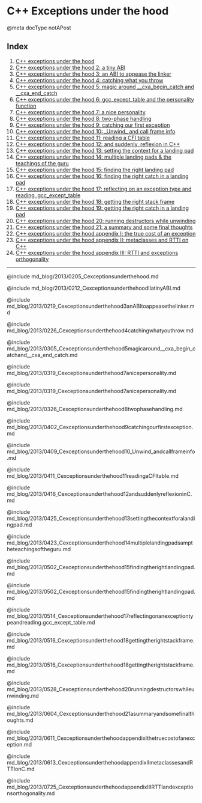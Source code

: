 # C++ Exceptions under the hood

@meta docType notAPost

## Index

1. [C++ exceptions under the hood](md_blog/2013/0205_Cexceptionsunderthehood.md)
2. [C++ exceptions under the hood 2: a tiny ABI](md_blog/2013/0212_CexceptionsunderthehoodIIatinyABI.md)
3. [C++ exceptions under the hood 3: an ABI to appease the linker](md_blog/2013/0219_Cexceptionsunderthehood3anABItoappeasethelinker.md)
4. [C++ exceptions under the hood 4: catching what you throw](md_blog/2013/0226_Cexceptionsunderthehood4catchingwhatyouthrow.md)
5. [C++ exceptions under the hood 5: magic around \_\_cxa\_begin\_catch and \_\_cxa\_end\_catch](md_blog/2013/0305_Cexceptionsunderthehood5magicaround__cxa_begin_catchand__cxa_end_catch.md)
6. [C++ exceptions under the hood 6: gcc\_except\_table and the personality function](md_blog/2013/0319_Cexceptionsunderthehood7anicepersonality.md)
7. [C++ exceptions under the hood 7: a nice personality](md_blog/2013/0319_Cexceptionsunderthehood7anicepersonality.md)
8. [C++ exceptions under the hood 8: two-phase handling](md_blog/2013/0326_Cexceptionsunderthehood8twophasehandling.md)
9. [C++ exceptions under the hood 9: catching our first exception](md_blog/2013/0402_Cexceptionsunderthehood9catchingourfirstexception.md)
10. [C++ exceptions under the hood 10: \_Unwind\_ and call frame info](md_blog/2013/0409_Cexceptionsunderthehood10_Unwind_andcallframeinfo.md)
11. [C++ exceptions under the hood 11: reading a CFI table](md_blog/2013/0411_Cexceptionsunderthehood11readingaCFItable.md)
12. [C++ exceptions under the hood 12: and suddenly, reflexion in C++](md_blog/2013/0416_Cexceptionsunderthehood12andsuddenlyreflexioninC.md)
13. [C++ exceptions under the hood 13: setting the context for a landing pad](md_blog/2013/0425_Cexceptionsunderthehood13settingthecontextforalandingpad.md)
14. [C++ exceptions under the hood 14: multiple landing pads & the teachings of the guru](md_blog/2013/0423_Cexceptionsunderthehood14multiplelandingpadsamptheteachingsoftheguru.md)
15. [C++ exceptions under the hood 15: finding the right landing pad](md_blog/2013/0502_Cexceptionsunderthehood15findingtherightlandingpad.md)
16. [C++ exceptions under the hood 16: finding the right catch in a landing pad](md_blog/2013/0502_Cexceptionsunderthehood15findingtherightlandingpad.md)
17. [C++ exceptions under the hood 17: reflecting on an exception type and reading .gcc\_except\_table](md_blog/2013/0514_Cexceptionsunderthehood17reflectingonanexceptiontypeandreading.gcc_except_table.md)
18. [C++ exceptions under the hood 18: getting the right stack frame](md_blog/2013/0516_Cexceptionsunderthehood18gettingtherightstackframe.md)
19. [C++ exceptions under the hood 19: getting the right catch in a landing pad](md_blog/2013/0516_Cexceptionsunderthehood18gettingtherightstackframe.md)
20. [C++ exceptions under the hood 20: running destructors while unwinding](md_blog/2013/0528_Cexceptionsunderthehood20runningdestructorswhileunwinding.md)
21. [C++ exceptions under the hood 21: a summary and some final thoughts](md_blog/2013/0604_Cexceptionsunderthehood21asummaryandsomefinalthoughts.md)
22. [C++ exceptions under the hood appendix I: the true cost of an exception](md_blog/2013/0611_CexceptionsunderthehoodappendixIthetruecostofanexception.md)
23. [C++ exceptions under the hood appendix II: metaclasses and RTTI on C++](md_blog/2013/0613_CexceptionsunderthehoodappendixIImetaclassesandRTTIonC.md)
24. [C++ exceptions under the hood appendix III: RTTI and exceptions orthogonality](md_blog/2013/0725_CexceptionsunderthehoodappendixIIIRTTIandexceptionsorthogonality.md)

---

@include md_blog/2013/0205_Cexceptionsunderthehood.md

@include md_blog/2013/0212_CexceptionsunderthehoodIIatinyABI.md

@include md_blog/2013/0219_Cexceptionsunderthehood3anABItoappeasethelinker.md

@include md_blog/2013/0226_Cexceptionsunderthehood4catchingwhatyouthrow.md

@include md_blog/2013/0305_Cexceptionsunderthehood5magicaround__cxa_begin_catchand__cxa_end_catch.md

@include md_blog/2013/0319_Cexceptionsunderthehood7anicepersonality.md

@include md_blog/2013/0319_Cexceptionsunderthehood7anicepersonality.md

@include md_blog/2013/0326_Cexceptionsunderthehood8twophasehandling.md

@include md_blog/2013/0402_Cexceptionsunderthehood9catchingourfirstexception.md

@include md_blog/2013/0409_Cexceptionsunderthehood10_Unwind_andcallframeinfo.md

@include md_blog/2013/0411_Cexceptionsunderthehood11readingaCFItable.md

@include md_blog/2013/0416_Cexceptionsunderthehood12andsuddenlyreflexioninC.md

@include md_blog/2013/0425_Cexceptionsunderthehood13settingthecontextforalandingpad.md

@include md_blog/2013/0423_Cexceptionsunderthehood14multiplelandingpadsamptheteachingsoftheguru.md

@include md_blog/2013/0502_Cexceptionsunderthehood15findingtherightlandingpad.md

@include md_blog/2013/0502_Cexceptionsunderthehood15findingtherightlandingpad.md

@include md_blog/2013/0514_Cexceptionsunderthehood17reflectingonanexceptiontypeandreading.gcc_except_table.md

@include md_blog/2013/0516_Cexceptionsunderthehood18gettingtherightstackframe.md

@include md_blog/2013/0516_Cexceptionsunderthehood18gettingtherightstackframe.md

@include md_blog/2013/0528_Cexceptionsunderthehood20runningdestructorswhileunwinding.md

@include md_blog/2013/0604_Cexceptionsunderthehood21asummaryandsomefinalthoughts.md

@include md_blog/2013/0611_CexceptionsunderthehoodappendixIthetruecostofanexception.md

@include md_blog/2013/0613_CexceptionsunderthehoodappendixIImetaclassesandRTTIonC.md

@include md_blog/2013/0725_CexceptionsunderthehoodappendixIIIRTTIandexceptionsorthogonality.md

